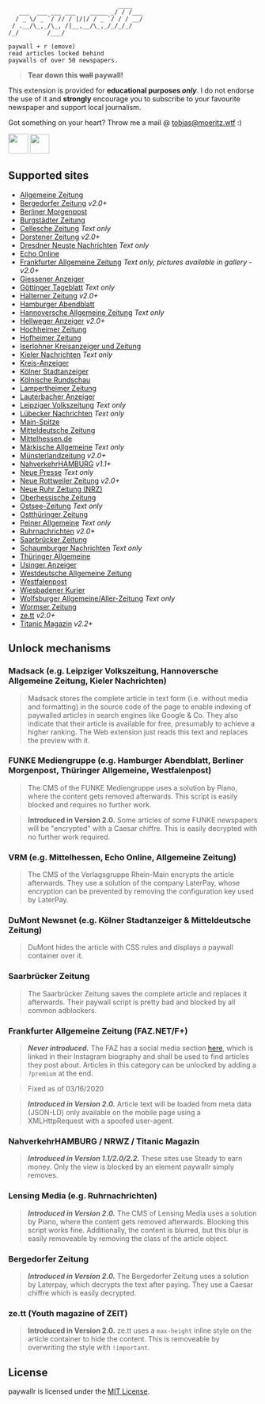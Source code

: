 ```
                               ____   
   ___  ___ ___ ___    _____ _/ / /___
  / _ \/ _ `/ // / |/|/ / _ `/ / / __/
 / .__/\_,_/\_, /|__,__/\_,_/_/_/_/   
/_/        /___/                      

paywall + r (emove)
read articles locked behind
paywalls of over 50 newspapers.
```
> **Tear down this ~~wall~~ paywall!**

This extension is provided for **educational purposes *only***. I do not endorse the use of it and **strongly** encourage you to subscribe to your favourite newspaper and support local journalism.

Got something on your heart? Throw me a mail @ [tobias@moeritz.wtf](mailto:tobias@moeritz.wtf) :)

**[<img src="https://addons.cdn.mozilla.net/static/img/addons-buttons/AMO-button_1.png" height="40">](https://addons.mozilla.org/firefox/addon/paywallr/?src=external-github-bigbutton-downloads)**
**[<img src="https://developer.chrome.com/webstore/images/ChromeWebStore_BadgeWBorder_v2_496x150.png" height="39">](https://chrome.google.com/webstore/detail/unpaywall/afeichgdccjeclmcfiofcacpecigafoi/?src=external-github-bigbutton-downloads)**

## Supported sites

* [Allgemeine Zeitung](https://www.allgemeine-zeitung.de/)
* [Bergedorfer Zeitung](https://www.bergedorfer-zeitung.de/) *v2.0+*
* [Berliner Morgenpost](https://morgenpost.de/)
* [Burgstädter Zeitung](https://www.buerstaedter-zeitung.de/)
* [Cellesche Zeitung](https://www.cellesche-zeitung.de/) *Text only*
* [Dorstener Zeitung](https://www.dorstenerzeitung.de) *v2.0+*
* [Dresdner Neuste Nachrichten](https://www.dnn.de/) *Text only*
* [Echo Online](https://www.echo-online.de/)
* [Frankfurter Allgemeine Zeitung](https://www.faz.net) *Text only, pictures available in gallery - v2.0+*
* [Giessener Anzeiger](https://www.giessener-anzeiger.de/)
* [Göttinger Tageblatt](https://www.goettinger-tageblatt.de/) *Text only*
* [Halterner Zeitung](https://www.halternerzeitung.de) *v2.0+*
* [Hamburger Abendblatt](https://abendblatt.de/)
* [Hannoversche Allgemeine Zeitung](https://www.haz.de/) *Text only*
* [Hellweger Anzeiger](https://www.hellwegeranzeiger.de) *v2.0+*
* [Hochheimer Zeitung](https://www.hochheimer-zeitung.de/)
* [Hofheimer Zeitung](https://www.hofheimer-zeitung.de/)
* [Iserlohner Kreisanzeiger und Zeitung](https://ikz-online.de)
* [Kieler Nachrichten](https://www.kn-online.de/) *Text only*
* [Kreis-Anzeiger](https://www.kreis-anzeiger.de/)
* [Kölner Stadtanzeiger](https://ksta.de/)
* [Kölnische Rundschau](https://www.rundschau-online.de/)
* [Lampertheimer Zeitung](https://www.lampertheimer-zeitung.de/)
* [Lauterbacher Anzeiger](https://www.lauterbacher-anzeiger.de/)
* [Leipziger Volkszeitung](https://www.lvz.de/) *Text only*
* [Lübecker Nachrichten](https://www.ln-online.de/) *Text only*
* [Main-Spitze](https://www.main-spitze.de/)
* [Mitteldeutsche Zeitung](https://www.mz-web.de/)
* [Mittelhessen.de](https://www.mittelhessen.de/)
* [Märkische Allgemeine](https://www.maz-online.de/) *Text only*
* [Münsterlandzeitung](https://www.muensterlandzeitung.de) *v2.0+*
* [NahverkehrHAMBURG](https://www.nahverkehrhamburg.de/) *v1.1+*
* [Neue Presse](https://www.neuepresse.de/) *Text only*
* [Neue Rottweiler Zeitung](https://www.nrwz.de) *v2.0+*
* [Neue Ruhr Zeitung (NRZ)](https://nrz.de/)
* [Oberhessische Zeitung](https://www.oberhessische-zeitung.de/)
* [Ostsee-Zeitung](https://www.ostsee-zeitung.de/) *Text only*
* [Ostthüringer Zeitung](https://otz.de/)
* [Peiner Allgemeine](https://www.paz-online.de/) *Text only*
* [Ruhrnachrichten](https://www.ruhrnachrichten.de) *v2.0+*
* [Saarbrücker Zeitung](https://www.saarbruecker-zeitung.de/)
* [Schaumburger Nachrichten](https://www.sn-online.de/) *Text only*
* [Thüringer Allgemeine](https://thueringer-allgemeine.de/)
* [Usinger Anzeiger](https://www.usinger-anzeiger.de/)
* [Westdeutsche Allgemeine Zeitung](https://waz.de/)
* [Westfalenpost](https://wp.de/)
* [Wiesbadener Kurier](https://www.wiesbadener-kurier.de/)
* [Wolfsburger Allgemeine/Aller-Zeitung](https://waz-online.de/) *Text only*
* [Wormser Zeitung](https://www.wormser-zeitung.de/)
* [ze.tt](https://ze.tt) *v2.0+*
* [Titanic Magazin](https://www.titanic-magazin.de/) *v2.2+*

## Unlock mechanisms

### Madsack (e.g. Leipziger Volkszeitung, Hannoversche Allgemeine Zeitung, Kieler Nachrichten)

> Madsack stores the complete article in text form (i.e. without media and formatting) in the source code of the page to enable indexing of paywalled articles in search engines like Google & Co. They also indicate that their article is available for free, presumably to achieve a higher ranking. The Web extension just reads this text and replaces the preview with it.

### FUNKE Mediengruppe (e.g. Hamburger Abendblatt, Berliner Morgenpost, Thüringer Allgemeine, Westfalenpost)

> The CMS of the FUNKE Mediengruppe uses a solution by Piano, where the content gets removed afterwards. This script is easily blocked and requires no further work.

> **Introduced in Version 2.0.** Some articles of some FUNKE newspapers will be "encrypted" with a Caesar chiffre. This is easily decrypted with no further work required.

### VRM (e.g. Mittelhessen, Echo Online, Allgemeine Zeitung)

> The CMS of the Verlagsgruppe Rhein-Main encrypts the article afterwards. They use a solution of the company LaterPay, whose encryption can be prevented by removing the configuration key used by LaterPay.

### DuMont Newsnet (e.g. Kölner Stadtanzeiger & Mitteldeutsche Zeitung)

> DuMont hides the article with CSS rules and displays a paywall container over it.

### Saarbrücker Zeitung

> The Saarbrücker Zeitung saves the complete article and replaces it afterwards. Their paywall script is pretty bad and blocked by all common adblockers.

### Frankfurter Allgemeine Zeitung (FAZ.NET/F+)

> ***Never introduced.*** The FAZ has a social media section [here](https://www.faz.net/social-media/instagram/), which is linked in their Instagram biography and shall be used to find articles they post about. Articles in this category can be unlocked by adding a ```?premium``` at the end.

> Fixed as of 03/16/2020

> ***Introduced in Version 2.0.*** Article text will be loaded from meta data (JSON-LD) only available on the mobile page using a XMLHttpRequest with a spoofed user-agent.

### NahverkehrHAMBURG / NRWZ / Titanic Magazin

> ***Introduced in Version 1.1/2.0/2.2.***
> These sites use Steady to earn money. Only the view is blocked by an element paywallr simply removes.

### Lensing Media (e.g. Ruhrnachrichten)

> ***Introduced in Version 2.0.***
> The CMS of Lensing Media uses a solution by Piano, where the content gets removed afterwards. Blocking this script works fine. Additionally, the content is blurred, but this blur is easily removeable by removing the class of the article object.

### Bergedorfer Zeitung

> ***Introduced in Version 2.0.***
> The Bergedorfer Zeitung uses a solution by Laterpay, which decrypts the text after paying. They use a Caesar chiffre which is easily decrypted.

### ze.tt (Youth magazine of ZEIT)

> **Introduced in Version 2.0.**
> ze.tt uses a ```max-height``` inline style on the article container to hide the content. This is removeable by overwriting the style with ```!important```.

## License

paywallr is licensed under the [MIT License](./LICENSE).